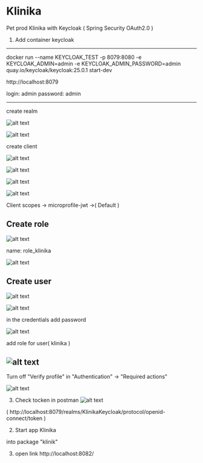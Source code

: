 # Klinika
Pet prod Klinika with  Keycloak ( Spring Security OAuth2.0 ) 

1. Add container keycloak 
---------------------------------
docker run --name KEYCLOAK_TEST -p 8079:8080 -e KEYCLOAK_ADMIN=admin -e KEYCLOAK_ADMIN_PASSWORD=admin quay.io/keycloak/keycloak:25.0.1 start-dev

http://localhost:8079

login: admin
password: admin

----------------
create realm

![alt text](src/main/resources/images/image.png)

![alt text](src/main/resources/images/image-1.png)

create client

![alt text](src/main/resources/images/image-2.png)

![alt text](src/main/resources/images/image-3.png)

![alt text](src/main/resources/images/image-4.png)

![alt text](src/main/resources/images/image-5.png)

Client scopes -> microprofile-jwt ->( Default )

Create role 
-------------------
![alt text](src/main/resources/images/image-6.png)

name: role_klinika

![alt text](src/main/resources/images/image-7.png)

Create user
-------------------
![alt text](src/main/resources/images/image-8.png)

![alt text](src/main/resources/images/image-9.png)

in the credentials add password

![alt text](src/main/resources/images/image-10.png)

add role for user( klinika )

![alt text](src/main/resources/images/image-11.png)
-----------------------------
Turn off "Verify profile" in "Authentication" -> "Required actions"

![alt text](src/main/resources/images/image-12.png)

3. Check tocken in postman
![alt text](src/main/resources/images/image-13.png)

( http://localhost:8079/realms/KlinikaKeycloak/protocol/openid-connect/token )

2. Start app Klinika

into package "klinik"

3. open link http://localhost:8082/